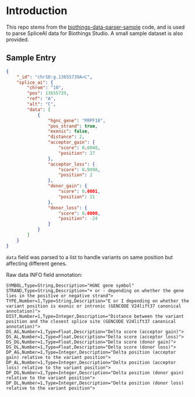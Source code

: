 # Introduction

This repo stems from the [biothings-data-parser-sample](https://github.com/TelentiLab/biothings-data-parser-sample) code, and is used to parse SpliceAI data for Biothings Studio. A small sample dataset is also provided.

## Sample Entry

```json
{
    "_id": "chr10:g.13655739A>C",
    "splice_ai": {
        "chrom": "10",
        "pos": 13655739,
        "ref": "A",
        "alt": "C",
        "data": [
            {
                "hgnc_gene": "PRPF18",
                "pos_strand": true,
                "exonic": false,
                "distance": 2,
                "acceptor_gain": {
                    "score": 0.6048,
                    "position": 27
                },
                "acceptor_loss": {
                    "score": 0.9898,
                    "position": 2
                },
                "donor_gain": {
                    "score": 0.0001,
                    "position": 21
                },
                "donor_loss": {
                    "score": 0.0000,
                    "position": -24
                }          
            }
        ]
    }
}
```

`data` field was parsed to a list to handle variants on same position but affecting different genes.

Raw data INFO field annotation:
```
SYMBOL,Type=String,Description="HGNC gene symbol"
STRAND,Type=String,Description="+ or - depending on whether the gene lies in the positive or negative strand">
TYPE,Number=1,Type=String,Description="E or I depending on whether the variant position is exonic or intronic (GENCODE V24lift37 canonical annotation)">
DIST,Number=1,Type=Integer,Description="Distance between the variant position and the closest splice site (GENCODE V24lift37 canonical annotation)">
DS_AG,Number=1,Type=Float,Description="Delta score (acceptor gain)">
DS_AL,Number=1,Type=Float,Description="Delta score (acceptor loss)">
DS_DG,Number=1,Type=Float,Description="Delta score (donor gain)">
DS_DL,Number=1,Type=Float,Description="Delta score (donor loss)">
DP_AG,Number=1,Type=Integer,Description="Delta position (acceptor gain) relative to the variant position">
DP_AL,Number=1,Type=Integer,Description="Delta position (acceptor loss) relative to the variant position">
DP_DG,Number=1,Type=Integer,Description="Delta position (donor gain) relative to the variant position">
DP_DL,Number=1,Type=Integer,Description="Delta position (donor loss) relative to the variant position">
```
